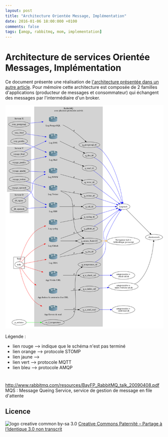 ```yaml
---
layout: post
title: "Architecture Orientée Message, Implémentation"
date: 2016-01-06 18:00:000 +0100
comments: false
tags: [amqp, rabbitmq, mom, implementation]
---
```


# Architecture de services Orientée Messages, Implémentation

Ce document présente une réalisation de [l'architecture présentée dans un autre article](/2015/12/amqp-mqs-specification/).
Pour mémoire cette architecture est composée de 2 familles d'applications (producteur de messages et consommateur) qui échangent des messages par l'intermédiaire d'un broker. 


![schéma d'implémentation](/assets/files/2016/01/mqs-impl.png)

Légende :


* lien rouge --> indique que le schéma n'est pas terminé
* lien orange --> protocole STOMP
* lien jaune -->
* lien vert --> protocole MQTT
* lien bleu --> protocole AMQP

#

http://www.rabbitmq.com/resources/BayFP_RabbitMQ_talk_20090408.pdf
MQS : Message Queing Service, service de gestion de message en file d'attente

## Licence

![logo creative common by-sa 3.0](http://i.creativecommons.org/l/by-sa/3.0/88x31.png)
[Creative Commons Paternité – Partage à l’Identique 3.0 non transcrit](http://creativecommons.org/licenses/by-sa/3.0/)
